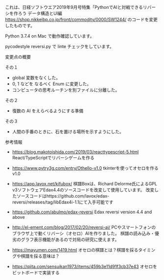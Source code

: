 
これは、日経ソフトウエア2019年9月号特集「PythonでAIと対戦できるリバーシを作ろう データ構造とUI編
https://shop.nikkeibp.co.jp/front/commodity/0000/SW1244/
のコードを変更したものです。  

Python 3.7.4 on Mac で動作確認しています。  

pycodestyle reversi.py で linte チェックをしています。  

変更点の概要

その１
- global 変数をなくした。
- 0, 1 などを なるべく Enum に変更した。
- コンピュータの思考ルーチンを別ファイルに分離した。

その２
- 復数の AI をえらべるようにする準備
  
その３
- 人間の手番のときに、石を置ける場所を示すようにした。


参考情報
- https://blog.makotoishida.com/2019/03/reacttypescript-5.html
  React/TypeScriptでリバーシゲームを作る

- https://www.pytry3g.com/entry/Othello-v1.0
  tkinterを使ってオセロを作る v1.0

- https://app.lavox.net/kifubox/
  棋譜Boxは、Richard Delorme氏によるGPL v3ソフトウェアEdax4.4のソースコードを改変して使用しています。
  改変したソースコードはhttps://github.com/lavox/edax-reversi/releases/tag/libEdax4i-1.1にて入手可能です

- https://github.com/abulmo/edax-reversi
  Edax reversi version 4.4 and above

- http://el-ement.com/blog/2017/02/20/reversi-ai/
  PCやスマートフォンのブラウザ上で動くリバーシ（オセロ）AIを作りました。
  棋譜の読み込み・優劣のグラフ表示機能があるので対局の研究に使えます。

- https://mayumen.com/1419.html
  オセロの棋譜とは？棋譜を採るタイミングや棋譜を採る意味は？

- https://qiita.com/sensuikan1973/items/459b3e11d91f3cb37e43
  オセロをビットボードで実装する

